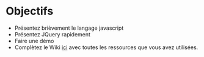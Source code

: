 Objectifs
=========

- Présentez brièvement le langage javascript
- Présentez JQuery rapidement
- Faire une démo
- Complètez le Wiki  [ici](https://github.com/ISTICUniversityOfRennes1/TAACours6WebEngineering/wiki/_pages) avec toutes les ressources que vous avez utilisées. 

